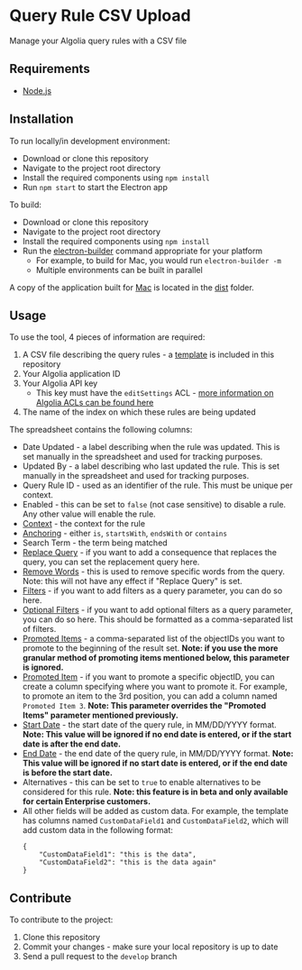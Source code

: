 # Query Rule CSV Upload
Manage your Algolia query rules with a CSV file 

## Requirements
* [Node.js](https://nodejs.org/)

## Installation
To run locally/in development environment:
* Download or clone this repository
* Navigate to the project root directory
* Install the required components using `npm install`
* Run `npm start` to start the Electron app 

To build:
* Download or clone this repository
* Navigate to the project root directory
* Install the required components using `npm install`
* Run the [electron-builder](https://www.electron.build/cli) command appropriate for your platform
  * For example, to build for Mac, you would run `electron-builder -m`
  * Multiple environments can be built in parallel
  
A copy of the application built for [Mac](dist/Query%20Rule%20Upload-mac.dmg) is located in the [dist](dist) folder. 
  
## Usage
To use the tool, 4 pieces of information are required:
1. A CSV file describing the query rules - a [template](spreadsheet-template.csv) is included in this repository
2. Your Algolia application ID
3. Your Algolia API key
    * This key must have the `editSettings` ACL - [more information on Algolia ACLs can be found here](https://www.algolia.com/doc/guides/security/api-keys/#rights-and-restrictions)
4. The name of the index on which these rules are being updated

The spreadsheet contains the following columns:
* Date Updated - a label describing when the rule was updated. This is set manually in the spreadsheet and used for tracking purposes.
* Updated By - a label describing who last updated the rule. This is set manually in the spreadsheet and used for tracking purposes.
* Query Rule ID - used as an identifier of the rule. This must be unique per context.
* Enabled - this can be set to `false` (not case sensitive) to disable a rule. Any other value will enable the rule.
* [Context](https://www.algolia.com/doc/api-reference/api-methods/save-rule/#method-param-context) - the context for the rule
* [Anchoring](https://www.algolia.com/doc/api-reference/api-methods/save-rule/#method-param-anchoring) - either `is`, `startsWith`, `endsWith` or `contains`
* Search Term - the term being matched
* [Replace Query](https://www.algolia.com/doc/api-reference/api-methods/save-rule/#method-param-query) - if you want to add a consequence that replaces the query, you can set the replacement query here.
* [Remove Words](https://www.algolia.com/doc/api-reference/api-methods/save-rule/#method-param-delete) - this is used to remove specific words from the query. Note: this will not have any effect if "Replace Query" is set.
* [Filters](https://www.algolia.com/doc/api-reference/api-parameters/filters/) - if you want to add filters as a query parameter, you can do so here.
* [Optional Filters](https://www.algolia.com/doc/api-reference/api-parameters/optionalFilters/) - if you want to add optional filters as a query parameter, you can do so here. This should be formatted as a comma-separated list of filters.
* [Promoted Items](https://www.algolia.com/doc/guides/managing-results/refine-results/merchandising-and-promoting/how-to/promote-hits/#promoting-a-single-item) - a comma-separated list of the objectIDs you want to promote to the beginning of the result set. **Note: if you use the more granular method of promoting items mentioned below, this parameter is ignored.** 
* [Promoted Item](https://www.algolia.com/doc/guides/managing-results/refine-results/merchandising-and-promoting/how-to/promote-hits/#promoting-a-single-item) - if you want to promote a specific objectID, you can create a column specifying where you want to promote it. For example, to promote an item to the 3rd position, you can add a column named `Promoted Item 3`. **Note: This parameter overrides the "Promoted Items" parameter mentioned previously.**
* [Start Date](https://www.algolia.com/doc/api-reference/api-methods/save-rule/#method-param-timerange) - the start date of the query rule, in MM/DD/YYYY format. **Note: This value will be ignored if no end date is entered, or if the start date is after the end date.**
* [End Date](https://www.algolia.com/doc/api-reference/api-methods/save-rule/#method-param-timerange) - the end date of the query rule, in MM/DD/YYYY format. **Note: This value will be ignored if no start date is entered, or if the end date is before the start date.**
* Alternatives - this can be set to `true` to enable alternatives to be considered for this rule. **Note: this feature is in beta and only available for certain Enterprise customers.**  
* All other fields will be added as custom data. For example, the template has columns named `CustomDataField1` and `CustomDataField2`, which will add custom data in the following format: 
    ```  
    {
        "CustomDataField1": "this is the data",
        "CustomDataField2": "this is the data again"
    }
    ```
    
## Contribute
To contribute to the project:
1. Clone this repository
2. Commit your changes - make sure your local repository is up to date
3. Send a pull request to the `develop` branch             
